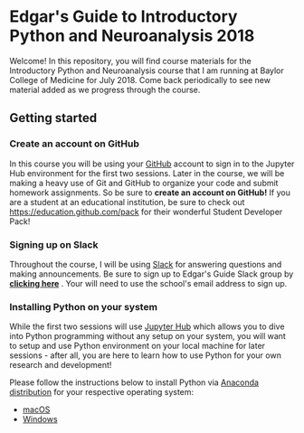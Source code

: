# Edgar's Guide to Introductory Python and Neuroanalysis 2018
Welcome! In this repository, you will find course materials for the Introductory Python and Neuroanalysis course that I am running at Baylor College of Medicine for July 2018. Come back periodically to see new material added as we progress through the course.

## Getting started

### Create an account on GitHub

In this course you will be using your [GitHub](https://github.com) account to sign in to the Jupyter Hub environment for the first two sessions. Later in the course, we will be making a heavy use of Git and GitHub to organize your code and submit homework assignments. So be sure to **create an account on GitHub!** If you are a student at an educational institution, be sure to check out https://education.github.com/pack for their wonderful Student Developer Pack!

### Signing up on Slack

Throughout the course, I will be using [Slack](https://slack.com) for answering questions and making announcements. Be sure to sign up to Edgar's Guide Slack group by [**clicking here**](https://join.slack.com/t/edgarsguide/signup) . Your will need to use the school's email address to sign up.

### Installing Python on your system

While the first two sessions will use [Jupyter Hub](https://github.com/jupyterhub/jupyterhub) which allows you to dive into Python programming without any setup on your system, you will want to setup and use Python environment on your local machine for later sessions - after all, you are here to learn how to use Python for your own research and development! 

Please follow the instructions below to install Python via [Anaconda distribution](https://anaconda.org) for your respective operating system:

* [macOS](./mac_conda_install.md)
* [Windows](./windows_conda_install.md)



